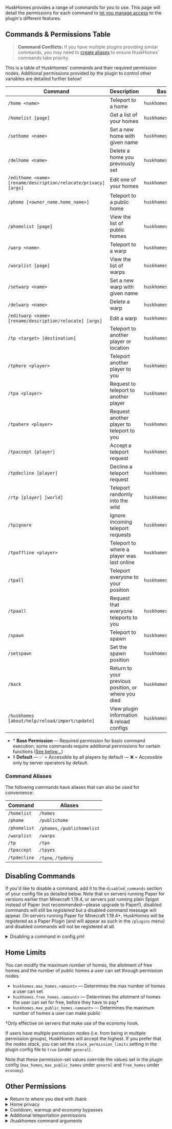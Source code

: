 HuskHomes provides a range of commands for you to use. This page will detail the permissions for each command to [let you manage access](managing-access) to the plugin's different features.

## Commands & Permissions Table
> **Command Conflicts:** If you have multiple plugins providing similar commands, you may need to [create aliases](command-conflicts) to ensure HuskHomes' commands take priority.

This is a table of HuskHomes' commands and their required permission nodes. Additional permissions provided by the plugin to control other variables are detailed further below!

| Command                                                         | Description                                         | Base Permission&dagger;       | Default&ddagger; |
|-----------------------------------------------------------------|-----------------------------------------------------|-------------------------------|:----------------:|
| `/home <name>`                                                  | Teleport to a home                                  | `huskhomes.command.home`      |        ✅         |
| `/homelist [page]`                                              | Get a list of your homes                            | `huskhomes.command.homelist`  |        ✅         |
| `/sethome <name>`                                               | Set a new home with given name                      | `huskhomes.command.sethome`   |        ✅         |
| `/delhome <name>`                                               | Delete a home you previously set                    | `huskhomes.command.delhome`   |        ✅         |
| `/edithome <name> [rename/description/relocate/privacy] [args]` | Edit one of your homes                              | `huskhomes.command.edithome`  |        ✅         |
| `/phome [<owner_name.home_name>]`                               | Teleport to a public home                           | `huskhomes.command.phome`     |        ✅         |
| `/phomelist [page]`                                             | View the list of public homes                       | `huskhomes.command.phomelist` |        ✅         |
| `/warp <name>`                                                  | Teleport to a warp                                  | `huskhomes.command.warp`      |        ✅         |
| `/warplist [page]`                                              | View the list of warps                              | `huskhomes.command.warplist`  |        ✅         |
| `/setwarp <name>`                                               | Set a new warp with given name                      | `huskhomes.command.setwarp`   |        ❌         |
| `/delwarp <name>`                                               | Delete a warp                                       | `huskhomes.command.delwarp`   |        ❌         |
| `/editwarp <name> [rename/description/relocate] [args]`         | Edit a warp                                         | `huskhomes.command.editwarp`  |        ❌         |
| `/tp <target> [destination]`                                    | Teleport to another player or location              | `huskhomes.command.tp`        |        ❌         |
| `/tphere <player>`                                              | Teleport another player to you                      | `huskhomes.command.tphere`    |        ❌         |
| `/tpa <player>`                                                 | Request to teleport to another player               | `huskhomes.command.tpa`       |        ✅         |
| `/tpahere <player>`                                             | Request another player to teleport to you           | `huskhomes.command.tpahere`   |        ✅         |
| `/tpaccept [player]`                                            | Accept a teleport request                           | `huskhomes.command.tpaccept`  |        ✅         |
| `/tpdecline [player]`                                           | Decline a teleport request                          | `huskhomes.command.tpdecline` |        ✅         |
| `/rtp [player] [world]`                                         | Teleport randomly into the wild                     | `huskhomes.command.rtp`       |        ✅         |
| `/tpignore`                                                     | Ignore incoming teleport requests                   | `huskhomes.command.tpignore`  |        ✅         |
| `/tpoffline <player>`                                           | Teleport to where a player was last online          | `huskhomes.command.tpoffline` |        ❌         |
| `/tpall`                                                        | Teleport everyone to your position                  | `huskhomes.command.tpall`     |        ❌         |
| `/tpaall`                                                       | Request that everyone teleports to you              | `huskhomes.command.tpaall`    |        ❌         |
| `/spawn`                                                        | Teleport to spawn                                   | `huskhomes.command.spawn`     |        ✅         |
| `/setspawn`                                                     | Set the spawn position                              | `huskhomes.command.setspawn`  |        ❌         |
| `/back`                                                         | Return to your previous position, or where you died | `huskhomes.command.back`      |        ✅         |
| `/huskhomes [about/help/reload/import/update]`                  | View plugin information & reload configs            | `huskhomes.command.huskhomes` |        ✅         |

* &dagger; **Base Permission** &mdash; Required permission for basic command execution; some commands require additional permissions for certain functions ([See below&hellip;](#other-permissions))
* &ddagger; **Default** &mdash; ✅ = Accessible by all players by default &mdash; ❌ = Accessible only by server operators by default.

### Command Aliases
The following commands have aliases that can also be used for convenience:

| Command      | Aliases                      |
|--------------|------------------------------|
| `/homelist`  | `/homes`                     |
| `/phome`     | `/publichome`                |
| `/phomelist` | `/phomes`, `/publichomelist` |
| `/warplist`  | `/warps`                     |
| `/tp`        | `/tpo`                       |
| `/tpaccept`  | `/tpyes`                     |
| `/tpdecline` | `/tpno`, `/tpdeny`           |

## Disabling Commands

If you'd like to disable a command, add it to the `disabled_commands` section of your config file as detailed below. Note that on servers running Paper for versions earlier than Minecraft 1.19.4, or servers just running plain Spigot instead of Paper (not recommended&mdash;please upgrade to Paper!), disabled commands will still be _registered_ but a disabled command message will appear. On servers running Paper for Minecraft 1.19.4+, HuskHomes will be registered as a Paper Plugin (and will appear as such in the `/plugins` menu) and disabled commands will not be registered at all.

<details>
<summary>Disabling a command in config.yml</summary>

```yaml
# Disabled commands (e.g. ['/home', '/warp'] to disable /home and /warp)
disabled_commands: [ '/rtp' ]
```

</details>

## Home Limits
You can modify the maximum number of homes, the allotment of free homes and the number of public homes a user can set through permission nodes.

* `huskhomes.max_homes.<amount>` — Determines the max number of homes a user can set
* `huskhomes.free_homes.<amount>` — Determines the allotment of homes the user can set for free, before they have to pay&dagger;
* `huskhomes.max_public_homes.<amount>` — Determines the maximum number of homes a user can make public

&dagger;Only effective on servers that make use of the economy hook.

If users have multiple permission nodes (i.e. from being in multiple permission groups), HuskHomes will accept the highest. If you prefer that the nodes _stack_, you can set the `stack_permission_limits` setting in the plugin config file to `true` (under `general`).

Note that these permission-set values override the values set in the plugin config (`max_homes`, `max_public_homes` under `general` and `free_homes` under `economy`).

## Other Permissions

<details>
<summary>Return to where you died with /back</summary>

This permission controls whether users can return to where they died. Note that return by death must be enabled in the plugin [[config files]] for this to work.

| Command                    | Description                           | Permission                     | Default |
|----------------------------|---------------------------------------|--------------------------------|:-------:|
| `/back` (after respawning) | Use /back to return to where you died | `huskhomes.command.back.death` |    ✅    |
</details>

<details>
<summary>Home privacy</summary>

These permissions allow you to make a home public/private (toggling its privacy). There are also permissions that let you use, edit and delete homes that have not been set publicly.

| Command                                                                             | Description                                  | Permission                           | Default |
|-------------------------------------------------------------------------------------|----------------------------------------------|--------------------------------------|:-------:|
| `/edithome <name> privacy [public/private]`                                         | Modify the privacy of a home                 | `huskhomes.command.edithome.privacy` |    ❌    |
| `/homelist <player> [page]`                                                         | View a list of a user's homes                | `huskhomes.command.home.other`       |    ❌    |
| `/home [<owner_name>.<home_name>]`                                                  | Teleport to a user's home, public or private | `huskhomes.command.home.other`       |    ❌    |
| `/edithome [<owner_name>.<home_name>] [rename/description/relocate/privacy] [args]` | Edit a user's home                           | `huskhomes.command.edithome.other`   |    ❌    |
| `/delhome [<owner_name>.<home_name>]`                                               | Delete a user's home                         | `huskhomes.command.delhome.other`    |    ❌    |
</details>


<details>
<summary>Cooldown, warmup and economy bypasses</summary>

These permissions let you bypass teleportation warmup checks, rtp cooldown checks and economy checks

| Description                                | Permission                              | Default |
|--------------------------------------------|-----------------------------------------|:-------:|
| Bypass timed teleportation warmups&dagger; | `huskhomes.bypass_teleport_warmup`      | Not set |
| Bypass economy checks                      | `huskhomes.bypass_economy_checks`       | Not set |
| Bypass the cooldown on `/rtp`&ddagger;     | `huskhomes.command.rtp.bypass_cooldown` |    ❌    |

&dagger;This is not effective when the teleport warmup time is set `<= 0` in the config file.

&ddagger;This is not effective when the /rtp cooldown time is set `<= 0` in the config file.
</details>

<details>
<summary>Additional teleportation permissions</summary>

These permissions allow you to use /tp and /rtp to teleport other players remotely, teleport to co-ordinates, and randomly teleport to other worlds.

| Command                                     | Description                            | Permission                         | Default |
|---------------------------------------------|----------------------------------------|------------------------------------|:-------:|
| `/tp [player] [target] `                    | Teleport another player                | `huskhomes.command.tp.other`       |    ❌    |
| `/tp [player] <x> <y> <z> [world] [server]` | Teleport to a set of coordinates.      | `huskhomes.command.tp.coordinates` |    ❌    |
| `/rtp [player] [world]`                     | Randomly teleport another player.      | `huskhomes.command.rtp.other`      |    ❌    |
| `/rtp [player] [world]`                     | Randomly teleport in a specific world. | `huskhomes.command.rtp.world`      |    ❌    |
| `/spawn [player]`                           | Teleport another player to spawn.      | `huskhomes.command.spawn.other`    |    ❌    |
| `/warp [name] [player]`                     | Teleport another player to a warp.     | `huskhomes.command.warp.other`     |    ❌    |
</details>

<details>
<summary>/huskhomes command arguments</summary>

These permissions control what arguments of the /huskhomes command a user may use.

| Command                          | Description                                | Permission                           | Default |
|----------------------------------|--------------------------------------------|--------------------------------------|:-------:|
| `/huskhomes help [page]`         | View a list of HuskHomes commands          | `huskhomes.command.huskhomes.help`   |    ✅    |
| `/huskhomes [about]`             | View the plugin about menu                 | `huskhomes.command.huskhomes.about`  |    ✅    |
| `/huskhomes reload`              | Reload the plugin config and message files | `huskhomes.command.huskhomes.reload` |    ❌    |
| `/huskhomes import [list/start]` | Import data from other plugins/mods        | `huskhomes.command.huskhomes.import` |    ❌    |
| `/huskhomes update`              | Check for updates                          | `huskhomes.command.huskhomes.update` |    ❌    |
</details>